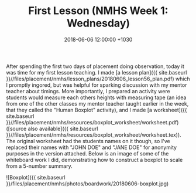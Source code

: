 ﻿---
layout: post
title:  "First Lesson (NMHS Week 1: Wednesday)"
date:   2018-06-06 12:00:00 +1030
categories: MTeach nmhsPlacement yr10maths
tags: [2-1, 2-2, 3-1, 3-2, 3-3, 3-4, 3-5, 3-6, 4-1, 4-2]
acara: [ACMSP248, ACMSP249, ACMSP250]
---

After spending the first two days of placement doing observation, today it was time for my first lesson teaching. I made [a lesson plan]({{ site.baseurl }}//files/placement/nmhs/lesson_plans/20180606_lesson56_plan.pdf) which I promptly ingored, but was helpful for sparking discussion with my mentor teacher about timings. More importantly, I prepared an activity were students would measure each others heights with measuring tape (an idea from one of the other classes my mentor teacher taught earlier in the week, that they called the "Human Boxplot" activity), and I made [a worksheet]({{ site.baseurl }}//files/placement/nmhs/resources/boxplot_worksheet/worksheet.pdf) ([source also available]({{ site.baseurl }}//files/placement/nmhs/resources/boxplot_worksheet/worksheet.tex)). The original worksheet had the students names on it though, so I've replaced their names with "JOHN DOE" and "JANE DOE" for anonymity purposes in the version attached. Below is an image of some of the whiteboard work I did, demonstrating how to construct a boxplot to scale from a 5-number summary.

![Boxplot]({{ site.baseurl }}/files/placement/nmhs/photos/boardwork/20180606-boxplot.jpg)

